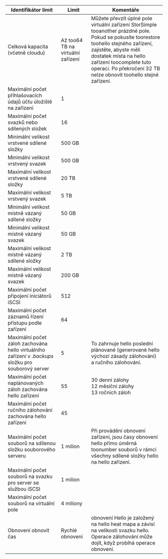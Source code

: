

| **Identifikátor limit** | **Limit** | **Komentáře** |
| --- | --- | --- |
| Celková kapacita (včetně cloudu) |Až too64 TB na virtuální zařízení |Můžete převzít úplné pole virtuální zařízení StorSimple tooanother prázdné pole. Pokud se pokusíte toorestore toohello stejného zařízení, zajistěte, abyste měli dostatek místa na hello zařízení toocomplete tuto operaci. Po překročení 32 TB nelze obnovit toohello stejné zařízení. |
| Maximální počet přihlašovacích údajů účtu úložiště na zařízení |1 | |
| Maximální počet svazků nebo sdílených složek |16 | |
| Minimální velikost vrstvené sdílené složky |500 GB | |
| Minimální velikost vrstvený svazek |500 GB | |
| Maximální velikost vrstvené sdílené složky |20 TB | |
| Maximální velikost vrstvený svazek |5 TB | |
| Minimální velikost místně vázaný sdílené složky |50 GB | |
| Minimální velikost místně vázaný svazek |50 GB | |
| Maximální velikost místně vázaný sdílené složky |2 TB | |
| Maximální velikost místně vázaný svazek |200 GB | |
| Maximální počet připojení iniciátorů iSCSI |512 | |
| Maximální počet záznamů řízení přístupu podle zařízení |64 | |
| Maximální počet záloh zachována hello virtuálního zařízení v *.backups* složku pro souborový server |5 |To zahrnuje hello poslední plánované (generované hello výchozí zásady zálohování) a ručního zálohování. |
| Maximální počet naplánovaných záloh zachována hello zařízení |55 |30 denní zálohy<br>12 měsíční zálohy<br>13 ročních záloh |
| Maximální počet ručního zálohování zachována hello zařízení |45 | |
| Maximální počet souborů na sdílenou složku souborového serveru |1 milion |Při provádění obnovení zařízení, jsou časy obnovení hello přímo úměrná toonumber souborů v rámci všechny sdílené složky hello na hello zařízení. |
| Maximální počet souborů na svazku pro server se službou iSCSI |1 milion | |
| Maximální počet souborů na virtuální pole |4 miliony | |
| Obnovení obnovit čas |Rychlé obnovení |obnovení Hello je založený na hello heat mapa a závisí na velikosti svazku hello.<br>Operace zálohování může dojít, když probíhá operace obnovení. |

